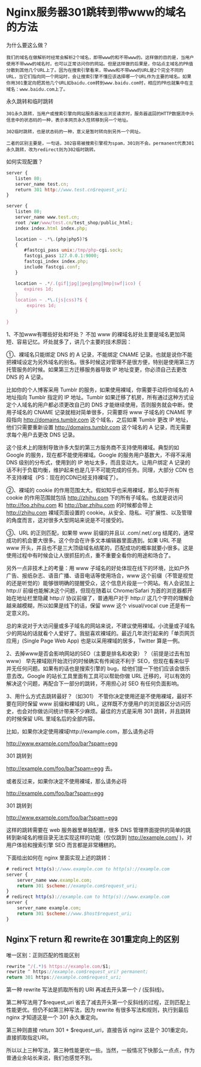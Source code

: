 # Nginx服务器301跳转到带www的域名的方法

为什么要这么做？

    我们的域名在做解析时经常会解析2个域名，即带www的和不带www的。这样做的目的是，当用户使用不带www的域名时，也可以正常访问你的网站。但是这样做的后果是，你站点主域名的PR值分散到其他几个URL上了。因为在搜索引擎看来，带www和不带www的URL是2个完全不同的URL，当它们指向同一个网站时，会让搜索引擎不懂应该选择哪一个URL作为主要的域名。如果你用301重定向把其他几个URL如baidu.com转到www.baidu.com时，相应的PR也就集中在主域名：www.baidu.com上了。

永久跳转和临时跳转

    301永久跳转，当用户或搜索引擎向网站服务器发出浏览请求时，服务器返回的HTTP数据流中头信息中的状态码的一种，表示本网页永久性转移到另一个地址。

    302临时跳转，也是状态码的一种，意义是暂时转向到另外一个网址。

    二者的区别主要是，一句话，302容易被搜索引擎视为spam，301则不会。permanent代表301永久跳转，改为redirect则为302临时跳转。

如何实现配置？

```js
server {
　　listen 80;
　　server_name test.cn;
　　return 301 http://www.test.cn$request_uri;
}

server {
　　listen 80;
　　server_name www.test.cn;
　　root /var/www/test.cn/test_shop/public_html;
　　index index.html index.php;

　　location ~ .*\.(php|php5)?$
　　{
　　　　#fastcgi_pass unix:/tmp/php-cgi.sock;
　　　　fastcgi_pass 127.0.0.1:9000;
　　　　fastcgi_index index.php;
　　　　include fastcgi.conf;
　　}

　　location ~ .*/.(gif|jpg|jpeg|png|bmp|swf|ico) {
　　　　expires 1d;
　　}
　　location ~ .*\.(js|css)?$ {
　　 　　expires 1d;
　　}

}
```

1、不加www有哪些好处和坏处？
不加 www 的裸域名好处主要是域名更加简短、容易记忆。坏处就多了，讲几个主要的技术原因：

①、裸域名只能绑定 DNS 的 A 记录，不能绑定 CNAME 记录。也就是说你不能把裸域设定为另外域名的别名。很多时候这对管理不是很方便，特别是使用第三方托管服务的时候。如果第三方迁移服务器导致 IP 地址变更，你必须自己去更改 DNS 的 A 记录。

比如你的个人博客采用 Tumblr 的服务，如果使用裸域，你需要手动将你域名的 A 地址指向 Tumblr 指定的 IP 地址。Tumblr 如果迁移了机房，所有通过这种方式设定个人域名的用户都必须更改自己的 DNS 才能继续使用，否则服务就会中断。使用子域名的 CNAME 记录就相对简单很多，只需要将 www 子域名的 CNAME 字段指向 http://domains.tumblr.com 这个域名，之后如果 Tumblr 更改 IP 地址，他们只需要重新设置 http://domains.tumblr.com 这个域名的 A 记录，而无需要求每个用户去更改 DNS 记录。

这个技术上的限制导致许多大型的第三方服务商不支持使用裸域。典型的如 Google 的服务，现在都不能使用裸域。Google 的服务用户基数大，不得不采用 DNS 级别的分布式，使用到的 IP 地址太多，而且变动大。让用户绑定 A 记录的话不利于负载均衡，维护起来也是几乎不可能完成的任务。同理，大部分 CDN 也不支持裸域（PS：现在的CDN已经支持裸域了）。

②、裸域的 cookie 的作用范围太大。假如知乎也采用裸域，那么知乎所有 cookie 的作用范围就包括 http://zhihu.com 下的所有子域名。也就是说访问 http://foo.zhihu.com 和 http://bar.zhihu.com 的时候都会带上 http://zhihu.com 裸域页面设置的 cookie。从安全、隐私、可扩展性、以及管理的角度而言，这对很多大型网站来说是不可接受的。

③、URL 的正则匹配，如果带 www 前缀的并且以 .com/.net/.org 结尾的，通常成功的机会要大很多。这个你会在许多文本编辑器里面遇到。如果 URL 不是 www 开头，并且也不是三大顶级域名结尾的，匹配成功的概率就要小很多。这是使用过程中有时候会让人很抓狂的点，重不重要全看你的用途和场合了。

另外一点非技术上的考量：用 www 子域名的好处体现在线下的环境，比如户外广告、报纸杂志、语音广播、语音电话等使用场合，www 这个前缀（不管是视觉的还是听觉的）能够很明确的提醒受众，这个信息片段是一个网站。有人会说加上 http:// 前缀也能解决这个问题，但现在随着以 Chrome/Safari 为首的浏览器都开始在地址栏里隐藏 http:// 协议前缀了，普通用户对于 http:// 这几个字符的理解会越来越模糊，所以如果是线下的话，保留 www 这个 visual/vocal cue 还是有一定意义的。

总的来说对于大访问量或多子域名的网站来说，不建议使用裸域。小流量或子域名少的网站的话就看个人爱好了。我挺喜欢裸域的。最近几年流行起来的「单页网页应用」(Single Page Web App) 也是以采用裸域的居多，Twitter 算是一例。

2、去掉www是否会影响网站的SEO（主要是排名和收录）？（前提是过去有加www）
早先裸域刚开始流行的时候确实有传闻说不利于 SEO，但现在看来似乎并无任何问题。如果有的话也是搜索引擎的 bug，给他们提一下他们应该会很乐意去改。Google 的站长工具里面有工具可以帮助你做 URL 迁移的，可以有效的解决这个问题，再配合下一部分的跳转，不用担心对 SEO 有任何负面影响。

3、用什么方式去跳转最好？（如301）
不管你决定使用还是不使用裸域，最好不要在同时保留 www 前缀和裸域的 URL，这样既不方便用户的浏览器区分访问历史，也会对你做访问统计带来不少麻烦。最佳的方式是采用 301 跳转，并且跳转的时候保留 URL 里域名后的全部内容。

比如，如果你决定使用裸域http://example.com，那么请务必将

http://www.example.com/foo/bar?spam=egg

301 跳转到

http://example.com/foo/bar?spam=egg 去。

或者反过来，如果你决定不使用裸域，那么请务必将

http://example.com/foo/bar?spam=egg

301 跳转到

http://www.example.com/foo/bar?spam=egg

这样的跳转需要在 web 服务器里单独配置，很多 DNS 管理界面提供的简单的跳转到新域名的根目录无法实现这样的功能（仅仅跳到 http://example.com/ )，对用户体验和搜索引擎 SEO 而言都是非常糟糕的。

下面给出如何在 nginx 里面实现上述的跳转：

```js
# redirect http(s)://www.example.com to http(s)://example.com
server {
    server_name www.example.com;
    return 301 $scheme://example.com$request_uri;
}
# redirect http(s)://example.com to http(s)://www.example.com
server {
    server_name example.com;
    return 301 $scheme://www.$host$request_uri;
}
```

## Nginx下 return 和 rewrite在 301重定向上的区别

唯一区别：正则匹配的性能区别
```js
rewrite ^/(.*)$ https://example.com/$1;
rewrite ^ https://example.com$request_uri? permanent;
return 301 https://example.com$request_uri;
```
第一种 rewrite 写法是抓取所有的 URI 再减去开头第一个 / (反斜线)。

第二种写法用了$request_uri 省去了减去开头第一个反斜线的过程，正则匹配上性能更优。但仍不如第三种写法，因为 rewrite 有很多写法和规则，执行到最后 nginx 才知道这是一个 301 永久重定向。

第三种则直接 return 301 + $request_uri，直接告诉 nginx 这是个 301重定向，直接抓取指定URI。

所以以上三种写法，第三种性能更优一些。当然，一般情况下快那么一点点，作为普通业余站长来说，我们也感觉不到。